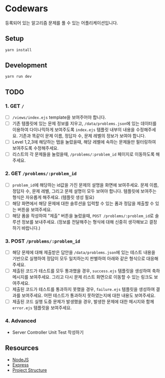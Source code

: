 # Codewars

등록되어 있는 알고리즘 문제를 풀 수 있는 어플리케이션입니다.

## Setup

```sh
yarn install
```

## Development

```sh
yarn run dev
```

## TODO

### 1. GET `/`

  - [ ] `/views/index.ejs` template을 보여주어야 합니다.
  - [ ] 기존 템플릿에 있는 문제 정보를 지우고, `/data/problems.json`에 있는 데이터를 이용하여 다이나믹하게 보여주도록 `index.ejs` 템플릿 내부의 내용을 수정해주세요. 기존과 똑같이 문제 이름, 정답자 수, 문제 레벨의 정보가 보여야 합니다.
  - [ ] Level 1,2,3에 해당하는 탭을 눌렀을때, 해당 레벨에 속하는 문제들만 필터링하여 보여주도록 수정해주세요.
  - [ ] 리스트의 각 문제들을 눌렀을때, `/problems/:problem_id` 페이지로 이동하도록 해주세요.

### 2. GET `/problems/:problem_id`

  - [ ] `problem_id`에 해당하는 id값을 가진 문제의 설명을 화면에 보여주세요. 문제 이름, 정답자 수, 문제 레벨, 그리고 문제 설명이 모두 보여야 합니다. 템플릿에 보여주는 형식은 자유롭게 해주세요. (템플릿 생성 필요)
  - [ ] 해당 화면에서 해당 문제에 대한 솔루션을 입력할 수 있는 폼과 정답을 제출할 수 있는 버튼을 보여주세요.
  - [ ] 해당 폼을 작성하여 "제출" 버튼을 눌렀을때, `POST /problems/:problem_id`로 솔루션 정보를 보내주세요. (정보를 전달해주는 형식에 대해 신중히 생각해보고 결정하기 바랍니다.)

### 3. POST `/problems/:problem_id`

  - [ ] 해당 문제에 대해 제출받은 답안을 `/data/problems.json`에 있는 테스트 내용을 기반으로 실행하여 정답이 모두 일치하는지 판별하여 아래와 같은 형식으로 대응해주세요.
  - [ ] 제출된 코드가 테스트를 모두 통과했을 경우, `success.ejs` 템플릿을 생성하여 축하 메시지를 보여주세요. 그리고 다시 문제 리스트 화면으로 이동할 수 있는 링크도 보여주세요.
  - [ ] 제출된 코드가 테스트를 통과하지 못했을 경우, `failure.ejs` 템플릿을 생성하여 결과를 보여주세요. 어떤 테스트가 통과하지 못하였는지에 대한 내용도 보여주세요.
  - [ ] 제출된 코드 실행 도중 문제가 발생했을 경우, 발생한 문제에 대한 메시지와 함께 `error.ejs` 템플릿을 보여주세요.

### 4. Advanced

* Server Controller Unit Test 작성하기

## Resources

* [NodeJS](https://nodejs.org/api/)
* [Express](https://expressjs.com/)
* [Project Structure](https://www.freecodecamp.org/news/how-to-write-a-production-ready-node-and-express-app-f214f0b17d8c/)

